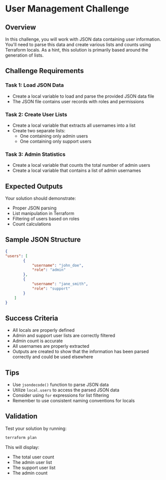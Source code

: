 # User Management Challenge

## Overview
In this challenge, you will work with JSON data containing user information. You'll need to parse this data and create various lists and counts using Terraform locals. As a hint, this solution is primarily based around the generation of lists.

## Challenge Requirements

### Task 1: Load JSON Data
- Create a local variable to load and parse the provided JSON data file
- The JSON file contains user records with roles and permissions

### Task 2: Create User Lists
- Create a local variable that extracts all usernames into a list
- Create two separate lists:
  - One containing only admin users
  - One containing only support users

### Task 3: Admin Statistics
- Create a local variable that counts the total number of admin users
- Create a local variable that contains a list of admin usernames

## Expected Outputs
Your solution should demonstrate:
- Proper JSON parsing
- List manipulation in Terraform
- Filtering of users based on roles
- Count calculations

## Sample JSON Structure
```json
{
"users": [
        {
            "username": "john_doe",
            "role": "admin"
        },
        {
            "username": "jane_smith",
            "role": "support"
        }
    ]
}
```

## Success Criteria
- All locals are properly defined
- Admin and support user lists are correctly filtered
- Admin count is accurate
- All usernames are properly extracted
- Outputs are created to show that the information has been parsed correctly and could be used elsewhere

## Tips
- Use `jsondecode()` function to parse JSON data
- Utilize `local.users` to access the parsed JSON data
- Consider using `for` expressions for list filtering
- Remember to use consistent naming conventions for locals

## Validation
Test your solution by running:
```bash
terraform plan
```
This will display:
- The total user count
- The admin user list
- The support user list
- The admin count